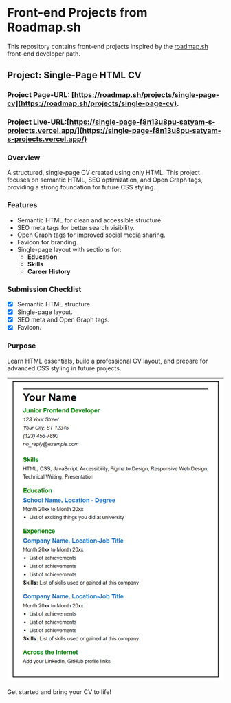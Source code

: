 # Front-end Projects from Roadmap.sh

This repository contains front-end projects inspired by the [roadmap.sh](https://roadmap.sh/) front-end developer path.

## Project: Single-Page HTML CV

### Project Page-URL: [https://roadmap.sh/projects/single-page-cv](https://roadmap.sh/projects/single-page-cv).

### Project Live-URL:**[https://single-page-f8n13u8pu-satyam-s-projects.vercel.app/](https://single-page-f8n13u8pu-satyam-s-projects.vercel.app/)**

### Overview
A structured, single-page CV created using only HTML. This project focuses on semantic HTML, SEO optimization, and Open Graph tags, providing a strong foundation for future CSS styling.

### Features
- Semantic HTML for clean and accessible structure.
- SEO meta tags for better search visibility.
- Open Graph tags for improved social media sharing.
- Favicon for branding.
- Single-page layout with sections for:
  - **Education**  
  - **Skills**  
  - **Career History**

### Submission Checklist
- [x] Semantic HTML structure.
- [x] Single-page layout.
- [x] SEO meta and Open Graph tags.
- [x] Favicon.

### Purpose
Learn HTML essentials, build a professional CV layout, and prepare for advanced CSS styling in future projects.

![Project Output Image](/Single-Page-CV/images/Single-Page-CV.png)  <!-- This is the image path -->

Get started and bring your CV to life!
